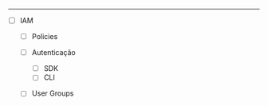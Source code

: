--------

- [ ] IAM
	- [ ] Policies
	- [ ] Autenticação 
		- [ ] SDK
		- [ ] CLI
	- [ ] User Groups 
		
